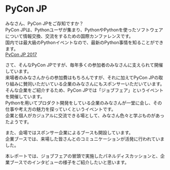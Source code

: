 # PyCon JP
みなさん、PyCon JPをご存知ですか？  
PyCon JPは、Pythonユーザが集まり、PythonやPythonを使ったソフトウェアについて情報交換、交流をするための国際カンファレンスです。  
国内では最大級のPythonイベントなので、最新のPython事情を知ることができます。  
[PyCon JP 2017](https://pycon.jp/2017/)  

さて、そんなPyCon JPですが、毎年多くの参加者のみなさんに支えられて開催しています。  
来場者のみなさんからの参加費はもちろんですが、それに加えてPyCon JPの取り組みに賛同いただいている企業のみなさんにもスポンサーいただいています。  
そんな企業をご紹介するため、PyCon JPでは「ジョブフェア」というイベントを開催しています。  
Pythonを用いてプロダクト開発をしている企業のみなさんが一堂に会し、その仕事や考え方の魅力を探っていくというイベントです。  
企業と個人がカジュアルに交流できる場として、みなさん色々と学ぶものがあったようです。  

また、会場ではスポンサー企業によるブースも開設しています。  
企業ブースでは、来場した皆さんとのコミュニケーションが活発に行われていました。  

本レポートでは、ジョブフェアの冒頭で実施したパネルディスカッションと、企業ブースでのインタビューの様子をご紹介したいと思います。  
